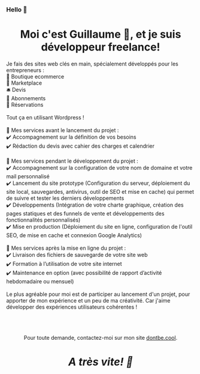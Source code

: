 ### Hello 👋

<h1 align='center'> Moi c'est Guillaume 🖖, et je suis développeur freelance!</h1>
<p align='left'>
Je fais des sites web clés en main, spécialement développés pour les entrepreneurs : 
<br>
🛒 Boutique ecommerce<br>
🤝 Marketplace<br>
🛎️ Devis<br>
🎁 Abonnements<br>
📅 Réservations<br>
<br>
Tout ça en utilisant Wordpress !<br>
<br>
🔻 Mes services avant le lancement du projet :<br>
	✔️ Accompagnement sur la définition de vos besoins<br>
	✔️ Rédaction du devis avec cahier des charges et calendrier<br>
<br>
🔻 Mes services pendant le développement du projet :  <br>
	✔️ Accompagnement sur la configuration de votre nom de domaine et votre mail personnalisé  <br>
	✔️ Lancement du site prototype (Configuration du serveur, déploiement du site local, sauvegardes, antivirus, outil de SEO et mise en cache) qui permet de suivre et tester les derniers développements  <br>
	✔️ Développements (Intégration de votre charte graphique, création des pages statiques et des funnels de vente et développements des fonctionnalités personnalisés)<br>
	✔️ Mise en production (Déploiement du site en ligne, configuration de l'outil SEO, de mise en cache et connexion Google Analytics)  <br>
<br>
🔻 Mes services après la mise en ligne du projet :<br>
	✔️ Livraison des fichiers de sauvegarde de votre site web<br>
	✔️ Formation à l’utilisation de votre site internet<br>
	✔️ Maintenance en option (avec possibilité de rapport d’activité hebdomadaire ou mensuel)<br>
<br>
Le plus agréable pour moi est de participer au lancement d'un projet, pour apporter de mon expérience et un peu de ma créativité. Car j'aime développer des expériences utilisateurs cohérentes !<br><br><br><br>
</p>
<p align='center'>Pour toute demande, contactez-moi sur mon site <a href="https://dontbe.cool">dontbe.cool</a>.</p>

<h1 align='center'><i>A très vite! 🖖</i></h1>
